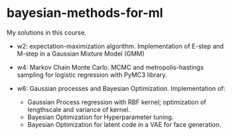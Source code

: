 # bayesian-methods-for-ml
My solutions in this course.

* w2: expectation-maximization algorithm. Implementation of E-step and M-step in a Gaussian Mixture Model (GMM)

* w4: Markov Chain Monte Carlo. MCMC and metropolis-hastings sampling for logistic regression with PyMC3 library.

* w6: Gaussian processes and Bayesian Optimization. Implementation of:
    * Gaussian Process regression with RBF kernel; optimization of lengthscale and variance of kernel.
    * Bayesian Optimization for Hyperparameter tuning.
    * Bayesian Optimization for latent code in a VAE for face generation.